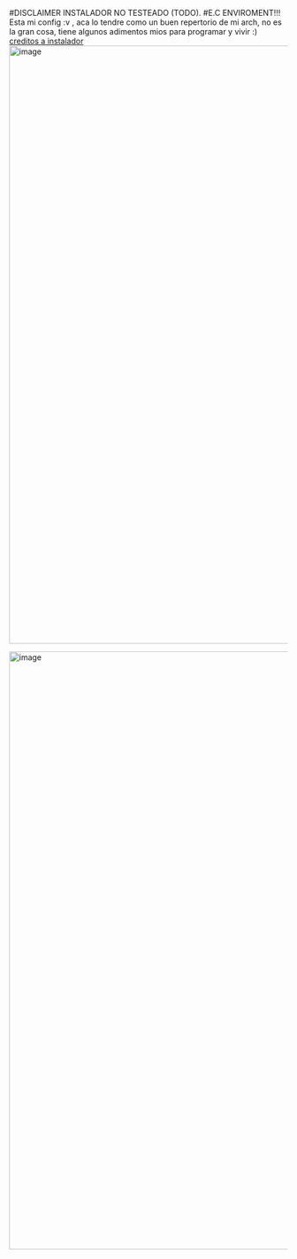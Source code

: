 #DISCLAIMER 
INSTALADOR NO TESTEADO (TODO).
#E.C ENVIROMENT!!!
Esta mi config :v , aca lo tendre como un buen repertorio de mi arch, no es la gran cosa, tiene algunos adimentos mios para programar y vivir :) [creditos a instalador](https://github.com/dakota-m/hyprland-setup/blob/main/1-install.sh)
<img width="1920" height="1080" alt="image" src="https://github.com/user-attachments/assets/2b5dae58-af24-4166-9deb-00681f0c8dd6" />

<img width="1920" height="1080" alt="image" src="https://github.com/user-attachments/assets/769d15c2-fccb-4ff3-996c-97d785eaf3e5" />


